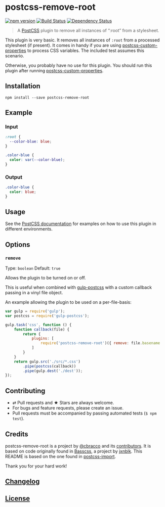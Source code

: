 # postcss-remove-root 

[![npm version](https://badge.fury.io/js/postcss-remove-root.svg)](https://badge.fury.io/js/postcss-remove-root) [![Build Status](https://travis-ci.org/cbracco/postcss-remove-root.svg)](https://travis-ci.org/cbracco/postcss-remove-root) [![Dependency Status](https://gemnasium.com/cbracco/postcss-remove-root.svg)](https://gemnasium.com/cbracco/postcss-remove-root)

> A [PostCSS](https://github.com/postcss/postcss) plugin to remove all instances of “:root” from a stylesheet.

This plugin is very basic. It removes all instances of `:root` from a processed stylesheet (if present). It comes in handy if you are using [postcss-custom-properties](https://github.com/postcss/postcss-custom-properties) to process CSS variables. The included test assumes this scenario.

Otherwise, you probably have no use for this plugin. You should run this plugin after running [postcss-custom-properties](https://github.com/postcss/postcss-custom-properties).

## Installation

```
npm install --save postcss-remove-root
```

## Example

### Input

```css
:root {
  --color-blue: blue;
}

.color-blue {
  color: var(--color-blue);
}
```

### Output

```css
.color-blue {
  color: blue;
}
```

## Usage

See the [PostCSS documentation](https://github.com/postcss/postcss#usage) for examples on how to use this plugin in different environments.

## Options

### `remove`

Type: `boolean`
Default: `true`

Allows the plugin to be turned on or off. 

This is useful when combined with [gulp-postcss](https://github.com/postcss/gulp-postcss)
with a custom callback passing in a vinyl file object. 

An example allowing the plugin to be used on a per-file-basis: 

```js
var gulp = require('gulp');
var postcss = require('gulp-postcss');

gulp.task('css', function () {
    function callback(file) {
        return {
            plugins: [
                require('postcss-remove-root')({ remove: file.basename !== 'base.css' })
            ]
        }
    }
    return gulp.src('./src/*.css')
        .pipe(postcss(callback))
        .pipe(gulp.dest('./dest'));
});
```

## Contributing

- ⇄ Pull requests and ★ Stars are always welcome.
- For bugs and feature requests, please create an issue.
- Pull requests must be accompanied by passing automated tests (`$ npm test`).

## Credits

postcss-remove-root is a project by [@cbracco](https://github.com/cbracco) and its [contributors](https://github.com/cbracco/postcss-remove-root/graphs/contributors). It is based on code originally found in [Basscss](https://github.com/basscss/basscss/), a project by [jxnblk](https://github.com/jxnblk). This README is based on the one found in [postcss-import](https://github.com/postcss/postcss-import). 

Thank you for your hard work!

## [Changelog](CHANGELOG.md)

## [License](LICENSE)
